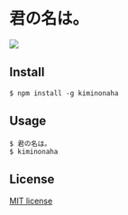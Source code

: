# 君の名は。

![](https://github.com/kokororin/kiminonaha/raw/master/demo.png)

## Install
```
$ npm install -g kiminonaha
```

## Usage
```
$ 君の名は。
$ kiminonaha
```

## License
[MIT license](http://opensource.org/licenses/mit-license.php)